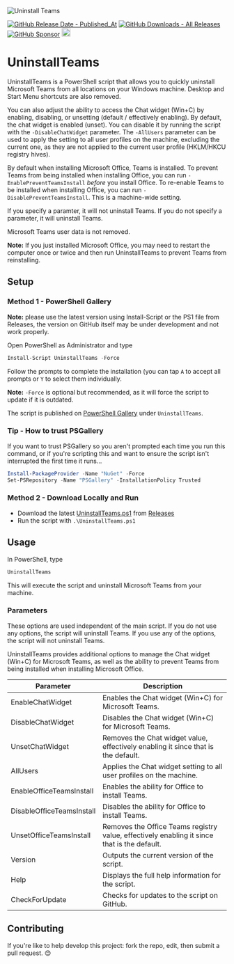 ![Uninstall Teams](https://github.com/asheroto/UninstallTeams/assets/49938263/5d786fb1-6716-4636-b407-6feb1e7a48fd)

[![GitHub Release Date - Published_At](https://img.shields.io/github/release-date/asheroto/UninstallTeams)](https://github.com/asheroto/UninstallTeams/releases)
[![GitHub Downloads - All Releases](https://img.shields.io/github/downloads/asheroto/UninstallTeams/total)](https://github.com/asheroto/UninstallTeams/releases)
[![GitHub Sponsor](https://img.shields.io/github/sponsors/asheroto?label=Sponsor&logo=GitHub)](https://github.com/sponsors/asheroto)
<a href="https://ko-fi.com/asheroto"><img src="https://ko-fi.com/img/githubbutton_sm.svg" alt="Ko-Fi Button" height="20px"></a>

# UninstallTeams

UninstallTeams is a PowerShell script that allows you to quickly uninstall Microsoft Teams from all locations on your Windows machine. Desktop and Start Menu shortcuts are also removed.

You can also adjust the ability to access the Chat widget (Win+C) by enabling, disabling, or unsetting (default / effectively enabling). By default, the chat widget is enabled (unset). You can disable it by running the script with the `-DisableChatWidget` parameter. The `-AllUsers` parameter can be used to apply the setting to all user profiles on the machine, excluding the current one, as they are not applied to the current user profile (HKLM/HKCU registry hives).

By default when installing Microsoft Office, Teams is installed. To prevent Teams from being installed when installing Office, you can run `-EnablePreventTeamsInstall` _before_ you install Office. To re-enable Teams to be installed when installing Office, you can run `-DisablePreventTeamsInstall`. This is a machine-wide setting.

If you specify a paramter, it will not uninstall Teams. If you do not specify a parameter, it will uninstall Teams.

Microsoft Teams user data is not removed.

**Note:** If you just installed Microsoft Office, you may need to restart the computer once or twice and then run UninstallTeams to prevent Teams from reinstalling.

## Setup

### Method 1 - PowerShell Gallery

**Note:** please use the latest version using Install-Script or the PS1 file from Releases, the version on GitHub itself may be under development and not work properly.

Open PowerShell as Administrator and type

```powershell
Install-Script UninstallTeams -Force
```

Follow the prompts to complete the installation (you can tap `A` to accept all prompts or `Y` to select them individually.

**Note:** `-Force` is optional but recommended, as it will force the script to update if it is outdated.

The script is published on [PowerShell Gallery](https://www.powershellgallery.com/packages/UninstallTeams) under `UninstallTeams`.

### Tip - How to trust PSGallery

If you want to trust PSGallery so you aren't prompted each time you run this command, or if you're scripting this and want to ensure the script isn't interrupted the first time it runs...

```powershell
Install-PackageProvider -Name "NuGet" -Force
Set-PSRepository -Name "PSGallery" -InstallationPolicy Trusted
```

### Method 2 - Download Locally and Run

-   Download the latest [UninstallTeams.ps1](https://github.com/asheroto/UninstallTeams/releases/latest/download/UninstallTeams.ps1) from [Releases](https://github.com/asheroto/UninstallTeams/releases)
-   Run the script with `.\UninstallTeams.ps1`

## Usage

In PowerShell, type

```powershell
UninstallTeams
```

This will execute the script and uninstall Microsoft Teams from your machine.

### Parameters

These options are used independent of the main script. If you do not use any options, the script will uninstall Teams. If you use any of the options, the script will not uninstall Teams.

UninstallTeams provides additional options to manage the Chat widget (Win+C) for Microsoft Teams, as well as the ability to prevent Teams from being installed when installing Microsoft Office.

| Parameter                 | Description                                                                                 |
| ------------------------- | ------------------------------------------------------------------------------------------- |
| EnableChatWidget          | Enables the Chat widget (Win+C) for Microsoft Teams.                                        |
| DisableChatWidget         | Disables the Chat widget (Win+C) for Microsoft Teams.                                       |
| UnsetChatWidget           | Removes the Chat widget value, effectively enabling it since that is the default.           |
| AllUsers                  | Applies the Chat widget setting to all user profiles on the machine.                        |
| EnableOfficeTeamsInstall  | Enables the ability for Office to install Teams.                                            |
| DisableOfficeTeamsInstall | Disables the ability for Office to install Teams.                                           |
| UnsetOfficeTeamsInstall   | Removes the Office Teams registry value, effectively enabling it since that is the default. |
| Version                   | Outputs the current version of the script.                                                  |
| Help                      | Displays the full help information for the script.                                          |
| CheckForUpdate            | Checks for updates to the script on GitHub.                                                 |

## Contributing

If you're like to help develop this project: fork the repo, edit, then submit a pull request. 😊